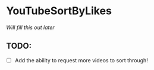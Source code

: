 # YouTubeSortByLikes

_Will fill this out later_

## TODO:

- [ ] Add the ability to request more videos to sort through!
